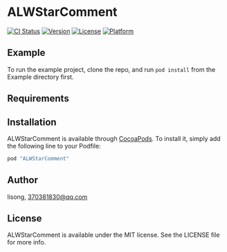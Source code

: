 # ALWStarComment

[![CI Status](http://img.shields.io/travis/lisong/ALWStarComment.svg?style=flat)](https://travis-ci.org/lisong/ALWStarComment)
[![Version](https://img.shields.io/cocoapods/v/ALWStarComment.svg?style=flat)](http://cocoapods.org/pods/ALWStarComment)
[![License](https://img.shields.io/cocoapods/l/ALWStarComment.svg?style=flat)](http://cocoapods.org/pods/ALWStarComment)
[![Platform](https://img.shields.io/cocoapods/p/ALWStarComment.svg?style=flat)](http://cocoapods.org/pods/ALWStarComment)

## Example

To run the example project, clone the repo, and run `pod install` from the Example directory first.

## Requirements

## Installation

ALWStarComment is available through [CocoaPods](http://cocoapods.org). To install
it, simply add the following line to your Podfile:

```ruby
pod "ALWStarComment"
```

## Author

lisong, 370381830@qq.com

## License

ALWStarComment is available under the MIT license. See the LICENSE file for more info.
